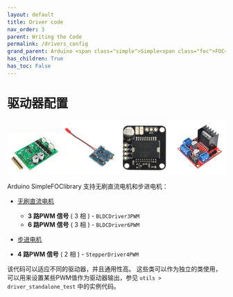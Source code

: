 ```yaml
---
layout: default
title: Driver code
nav_order: 3
parent: Writing the Code
permalink: /drivers_config
grand_parent: Arduino <span class="simple">Simple<span class="foc">FOC</span>library</span>
has_children: True
has_toc: False
---
```


# 驱动器配置

<div class="width60">
<img src="extras/Images/drv8302.png" style="width:25%;display:inline"><img src="extras/Images/bgc_30.jpg" style="width:25%;display:inline"><img src="extras/Images/l6234.jpg" style="width:25%;display:inline"><img src="extras/Images/l298n.jpg" style="width:25%;display:inline">
</div>

Arduino <span class="simple">Simple<span class="foc">FOC</span>library</span> 支持无刷直流电机和步进电机：

- [无刷直流电机 <i class="fa fa-external-link"></i>](bldcdriver)
  
    - **3 路PWM 信号** ( 3 相 ) - `BLDCDriver3PWM`
    - **6 路PWM 信号** ( 3 相 ) - `BLDCDriver6PWM`
- [步进电机 <i class="fa fa-external-link"></i>](stepperdriver)
  
- **4 路PWM 信号** ( 2 相 )  - `StepperDriver4PWM`
  
    

该代码可以适应不同的驱动器，并且通用性高。
这些类可以作为独立的类使用，可以用来设置某些PWM值作为驱动器输出，参见 `utils > driver_standalone_test` 中的实例代码。